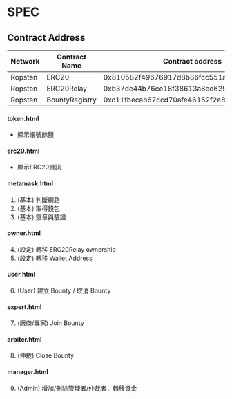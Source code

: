 # SPEC

## Contract Address

| Network    | Contract Name  | Contract address                                   
|------------|----------------|-----------------------------------------------
| Ropsten    | ERC20          | 0x810582f49676917d8b86fcc551ae3f964ece2c91
| Ropsten    | ERC20Relay     | 0xb37de44b76ce18f38613a8ee629b36c5b4a123bf
| Ropsten    | BountyRegistry | 0xc11fbecab67ccd70afe46152f2e86ac6c55a0fe0

#### token.html
- 顯示帳號餘額

#### erc20.html
- 顯示ERC20資訊

#### metamask.html
1. (基本) 判斷網路
2. (基本) 取得錢包
3. (基本) 簽章與驗證

#### owner.html
4. (設定) 轉移 ERC20Relay ownership
5. (設定) 轉移 Wallet Address

#### user.html
6. (User) 建立 Bounty / 取消 Bounty 

#### expert.html
7. (廠商/專家) Join Bounty

#### arbiter.html
8. (仲裁) Close Bounty 

#### manager.html
9. (Admin) 增加/刪除管理者/仲裁者，轉移資金


